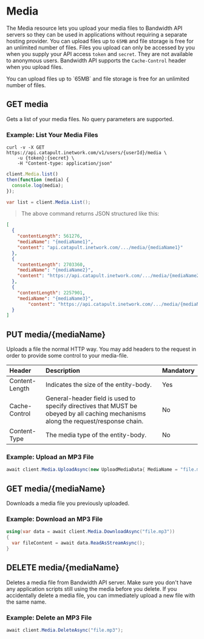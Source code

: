 # Media
The Media resource lets you upload your media files to Bandwidth API servers so they can be used in applications without requiring a separate hosting provider. You can upload files up to `65MB` and file storage is free for an unlimited number of files. Files you upload can only be accessed by you when you supply your API access `token` and `secret`. They are not available to anonymous users. Bandwidth API supports the `Cache-Control` header when you upload files.

<aside class="notice">
You can upload files up to `65MB` and file storage is free for an unlimited number of files.
</aside>

## GET media
Gets a list of your media files. No query parameters are supported.

### Example: List Your Media Files


```shell
curl -v -X GET https://api.catapult.inetwork.com/v1/users/{userId}/media \
	-u {token}:{secret} \
	-H "Content-type: application/json"
```

```js
client.Media.list()
then(function (media) {
  console.log(media);
});
```

```csharp
var list = client.Media.List();
```


> The above command returns JSON structured like this:

```json
[
  {
    "contentLength": 561276,
    "mediaName": "{mediaName1}",
    "content": "api.catapult.inetwork.com/.../media/{mediaName1}"
  },
  {
    "contentLength": 2703360,
    "mediaName": "{mediaName2}",
    "content": "https://api.catapult.inetwork.com/.../media/{mediaName2}"
  },
  {
    "contentLength": 2257901,
    "mediaName": "{mediaName3}",
        "content": "https://api.catapult.inetwork.com/.../media/{mediaName3}"
  }
]
```

## PUT media/{mediaName}
Uploads a file the normal HTTP way. You may add headers to the request in order to provide some control to your media-file.

| Header         | Description                                                                                                                        | Mandatory |
|:---------------|:-----------------------------------------------------------------------------------------------------------------------------------|:----------|
| Content-Length | Indicates the size of the entity-body.                                                                                             | Yes       |
| Cache-Control  | General-header field is used to specify directives that MUST be obeyed by all caching mechanisms along the request/response chain. | No        |
| Content-Type   | The media type of the entity-body.                                                                                                 | No        |

### Example: Upload an MP3 File

```csharp
await client.Media.UploadAsync(new UploadMediaData{ MediaName = "file.mp3", Path = "/path/to/file.mp3", ContentType = "audio/mp3"});
```

## GET media/{mediaName}
Downloads a media file you previously uploaded.

### Example: Download an MP3 File

```csharp
using(var data = await client.Media.DownloadAsync("file.mp3"))
{
  var fileContent = await data.ReadAsStreamAsync();
}
```

## DELETE media/{mediaName}
Deletes a media file from Bandwidth API server. Make sure you don't have any application scripts still using the media before you delete. If you accidentally delete a media file, you can immediately upload a new file with the same name.

### Example: Delete an MP3 File

```csharp
await client.Media.DeleteAsync("file.mp3");
```
